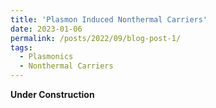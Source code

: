 ```yaml
---
title: 'Plasmon Induced Nonthermal Carriers'
date: 2023-01-06
permalink: /posts/2022/09/blog-post-1/
tags:
  - Plasmonics
  - Nonthermal Carriers
---
```


**Under Construction**


